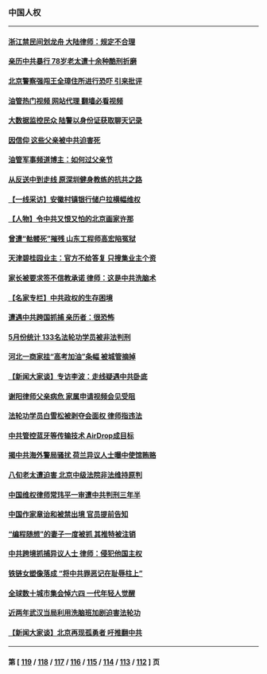 ### 中国人权
---
#### [浙江禁民间划龙舟 大陆律师：规定不合理](../../pages/ncid278/n14016855.md?06161645) 
#### [亲历中共暴行 78岁老太遭十余种酷刑折磨](../../pages/ncid278/n14016167.md?06161645) 
#### [北京警察强闯王全璋住所进行恐吓 引来批评](../../pages/ncid278/n14015259.md?06161645) 
#### [油管热门视频 网站代理 翻墙必看视频](http://138.2.39.72:81/youtube.html?epic-marker?06161645)
#### [大数据监控民众 陆警以身份证获取聊天记录](../../pages/ncid278/n14016384.md?06161645) 
#### [因信仰 这些父亲被中共迫害死](../../pages/ncid278/n14015381.md?06161645) 
#### [油管军事频道博主：如何过父亲节](../../pages/ncid278/n14016241.md?06161645) 
#### [从反送中到走线 原深圳健身教练的抗共之路](../../pages/ncid278/n14016183.md?06161645) 
#### [【一线采访】安徽村镇银行储户拉横幅维权](../../pages/ncid278/n14016196.md?06161645) 
#### [【人物】令中共又恨又怕的北京画家许那](../../pages/ncid278/n14015698.md?06161645) 
#### [曾遭“骷髅死”摧残 山东工程师高宏陷冤狱](../../pages/ncid278/n14014585.md?06161645) 
#### [天津碧桂园业主：官方不给答复 只搜集业主个资](../../pages/ncid278/n14014428.md?06161645) 
#### [家长被要求签不信教承诺 律师：这是中共洗脑术](../../pages/ncid278/n14014255.md?06161645) 
#### [【名家专栏】中共政权的生存困境](../../pages/ncid278/n14014123.md?06161645) 
#### [遭遇中共跨国抓捕 亲历者：很恐怖](../../pages/ncid278/n14013865.md?06161645) 
#### [5月份统计 133名法轮功学员被非法判刑](../../pages/ncid278/n14013124.md?06161645) 
#### [河北一商家挂“高考加油”条幅 被城管摘掉](../../pages/ncid278/n14013613.md?06161645) 
#### [【新闻大家谈】专访李波：走线疑遇中共卧底](../../pages/ncid278/n14013229.md?06161645) 
#### [谢阳律师父亲病危 家属申请视频会见受阻](../../pages/ncid278/n14013006.md?06161645) 
#### [法轮功学员白雪松被剥夺会面权 律师指违法](../../pages/ncid278/n14012545.md?06161645) 
#### [中共管控蓝牙等传输技术 AirDrop成目标](../../pages/ncid278/n14013101.md?06161645) 
#### [揭中共海外警局骚扰 荷兰异议人士曝中使馆贿赂](../../pages/ncid278/n14012570.md?06161645) 
#### [八旬老太遭迫害 北京中级法院非法维持原判](../../pages/ncid278/n14011579.md?06161645) 
#### [中国维权律师常玮平一审遭中共判刑三年半](../../pages/ncid278/n14012333.md?06161645) 
#### [中国作家章诒和被禁出境 官员提前告知](../../pages/ncid278/n14012363.md?06161645) 
#### [“编程随想”的妻子一度被抓 其推特被注销](../../pages/ncid278/n14012165.md?06161645) 
#### [中共跨境抓捕异议人士 律师：侵犯他国主权](../../pages/ncid278/n14011296.md?06161645) 
#### [铁链女塑像落成 “将中共罪恶记在耻辱柱上”](../../pages/ncid278/n14010737.md?06161645) 
#### [全球数十城市集会悼六四 一代年轻人觉醒](../../pages/ncid278/n14010437.md?06161645) 
#### [近两年武汉当局利用洗脑班加剧迫害法轮功](../../pages/ncid278/n14009413.md?06161645) 
#### [【新闻大家谈】北京再现孤勇者 吁推翻中共](../../pages/ncid278/n14010390.md?06161645) 

---
#### 第 [ [119](./119.md?06161645) / [118](./118.md?06161645) / [117](./117.md?06161645) / [116](./116.md?06161645) / [115](./115.md?06161645) / [114](./114.md?06161645) / [113](./113.md?06161645) / [112](./112.md?06161645) ] 页
